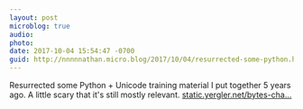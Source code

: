 ```yaml
---
layout: post
microblog: true
audio: 
photo: 
date: 2017-10-04 15:54:47 -0700
guid: http://nnnnnathan.micro.blog/2017/10/04/resurrected-some-python.html
---
```

Resurrected some Python + Unicode training material I put together 5 years ago. A little scary that it's still mostly relevant. [static.yergler.net/bytes-cha...](http://static.yergler.net/bytes-chars-codecs-strings/)
